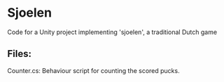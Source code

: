 # Sjoelen
Code for a Unity project implementing 'sjoelen', a traditional Dutch game

## Files:
Counter.cs: Behaviour script for counting the scored pucks.